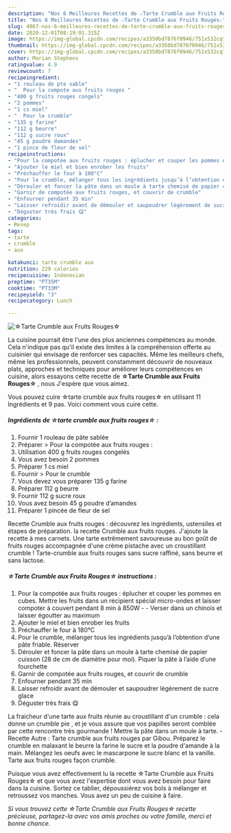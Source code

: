 ```yaml
---
description: "Nos 6 Meilleures Recettes de ☆Tarte Crumble aux Fruits Rouges☆"
title: "Nos 6 Meilleures Recettes de ☆Tarte Crumble aux Fruits Rouges☆"
slug: 4867-nos-6-meilleures-recettes-de-tarte-crumble-aux-fruits-rouges
date: 2020-12-01T08:19:01.315Z
image: https://img-global.cpcdn.com/recipes/a3350bd7876f0946/751x532cq70/☆tarte-crumble-aux-fruits-rouges☆-photo-principale-de-la-recette.jpg
thumbnail: https://img-global.cpcdn.com/recipes/a3350bd7876f0946/751x532cq70/☆tarte-crumble-aux-fruits-rouges☆-photo-principale-de-la-recette.jpg
cover: https://img-global.cpcdn.com/recipes/a3350bd7876f0946/751x532cq70/☆tarte-crumble-aux-fruits-rouges☆-photo-principale-de-la-recette.jpg
author: Marian Stephens
ratingvalue: 4.9
reviewcount: 7
recipeingredient:
- "1 rouleau de pte sable"
- "  Pour la compote aux fruits rouges "
- "400 g fruits rouges congels"
- "2 pommes"
- "1 cs miel"
- "  Pour le crumble"
- "135 g farine"
- "112 g beurre"
- "112 g sucre roux"
- "45 g poudre damandes"
- "1 pince de fleur de sel"
recipeinstructions:
- "Pour la compotée aux fruits rouges : éplucher et couper les pommes en cubes. Mettre les fruits dans un récipient spécial micro-ondes et laisser compoter à couvert pendant 8 min à 850W  Verser dans un chinois et laisser égoutter au maximum"
- "Ajouter le miel et bien enrober les fruits"
- "Préchauffer le four à 180°C"
- "Pour le crumble, mélanger tous les ingrédients jusqu’à l’obtention d’une pâte friable. Réserver"
- "Dérouler et foncer la pâte dans un moule à tarte chemisé de papier cuisson (28 de cm de diamètre pour moi). Piquer la pâte à l’aide d’une fourchette"
- "Garnir de compotée aux fruits rouges, et couvrir de crumble"
- "Enfourner pendant 35 min"
- "Laisser refroidir avant de démouler et saupoudrer légèrement de sucre glace"
- "Déguster très frais 😋"
categories:
- Resep
tags:
- tarte
- crumble
- aux

katakunci: tarte crumble aux 
nutrition: 229 calories
recipecuisine: Indonesian
preptime: "PT35M"
cooktime: "PT33M"
recipeyield: "3"
recipecategory: Lunch

---
```



![☆Tarte Crumble aux Fruits Rouges☆](https://img-global.cpcdn.com/recipes/a3350bd7876f0946/751x532cq70/☆tarte-crumble-aux-fruits-rouges☆-photo-principale-de-la-recette.jpg)

La cuisine pourrait être l'une des plus anciennes compétences au monde. Cela n'indique pas qu'il existe des limites à la compréhension offerte au cuisinier qui envisage de renforcer ses capacités. Même les meilleurs chefs, même les professionnels, peuvent constamment découvrir de nouveaux plats, approches et techniques pour améliorer leurs compétences en cuisine, alors essayons cette recette de <strong> ☆Tarte Crumble aux Fruits Rouges☆ </strong>, nous J'espère que vous aimez.

<!--inarticleads1-->

Vous pouvez cuire ☆tarte crumble aux fruits rouges☆ en utilisant 11 Ingrédients et 9 pas. Voici comment vous cuire cette.

##### Ingrédients de ☆tarte crumble aux fruits rouges☆ :

1. Fournir 1 rouleau de pâte sablée
1. Préparer  &gt; Pour la compotée aux fruits rouges :
1. Utilisation 400 g fruits rouges congelés
1. Vous avez besoin 2 pommes
1. Préparer 1 cs miel
1. Fournir  &gt; Pour le crumble
1. Vous devez vous préparer 135 g farine
1. Préparer 112 g beurre
1. Fournir 112 g sucre roux
1. Vous avez besoin 45 g poudre d’amandes
1. Préparer 1 pincée de fleur de sel


Recette Crumble aux fruits rouges : découvrez les ingrédients, ustensiles et étapes de préparation. la recette Crumble aux fruits rouges. J&#39;ajoute la recette à mes carnets. Une tarte extrêmement savoureuse au bon goût de fruits rouges accompagnée d&#39;une crème pistache avec un croustillant crumble ! Tarte-crumble aux fruits rouges sans sucre raffiné, sans beurre et sans lactose. 

<!--inarticleads2-->

##### ☆Tarte Crumble aux Fruits Rouges☆ instructions :

1. Pour la compotée aux fruits rouges : éplucher et couper les pommes en cubes. Mettre les fruits dans un récipient spécial micro-ondes et laisser compoter à couvert pendant 8 min à 850W -  - Verser dans un chinois et laisser égoutter au maximum
1. Ajouter le miel et bien enrober les fruits
1. Préchauffer le four à 180°C
1. Pour le crumble, mélanger tous les ingrédients jusqu’à l’obtention d’une pâte friable. Réserver
1. Dérouler et foncer la pâte dans un moule à tarte chemisé de papier cuisson (28 de cm de diamètre pour moi). Piquer la pâte à l’aide d’une fourchette
1. Garnir de compotée aux fruits rouges, et couvrir de crumble
1. Enfourner pendant 35 min
1. Laisser refroidir avant de démouler et saupoudrer légèrement de sucre glace
1. Déguster très frais 😋


La fraicheur d&#39;une tarte aux fruits réunie au croustillant d&#39;un crumble : cela donne un crumble pie , et je vous assure que vos papilles seront comblée par cette rencontre très gourmande ! Mettre la pâte dans un moule à tarte. - Recette Autre : Tarte crumble aux fruits rouges par Gibou. Préparez le crumble en malaxant le beurre la farine le sucre et la poudre d&#39;amande à la main. Mélangez les oeufs avec le mascarpone le sucre blanc et la vanille. Tarte aux fruits rouges façon crumble. 

<!--inarticleads1-->

<p>
Puisque vous avez effectivement lu la recette ☆Tarte Crumble aux Fruits Rouges☆ et que vous avez l'expertise dont vous avez besoin pour faire dans la cuisine. Sortez ce tablier, dépoussiérez vos bols à mélanger et retroussez vos manches. Vous avez un peu de cuisine à faire.
</p>

<p>
<i>Si vous trouvez cette ☆Tarte Crumble aux Fruits Rouges☆ recette précieuse, partagez-la avec vos amis proches ou votre famille, merci et bonne chance.</i>
</p>
